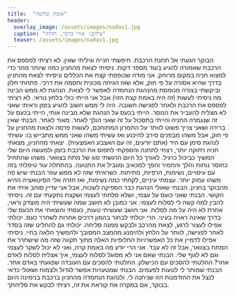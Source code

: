 ```yaml
---
title:  "אובדן שליטה"
header:
  overlay_image: /assets/images/nadav1.jpg
  caption: "צילום: אורי ברכר, חדרה"
  teaser: /assets/images/nadav1.jpg
---
```

<!--more-->

הבוקר הגעתי אל תחנת הרכבת. חיפשתי חנייה וגיליתי שאין. לא רציתי לפספס את הרכבת שאמורה להגיע בעוד מספר דקות. ניסיתי לצאת מהחניון כמה שיותר מהר כדי למצוא חניה במקום מרוחק. אני מודה שכופפתי קצת את הכללים וניסיתי לצאת מהחניון בדרך שהיא אסורה על פי חוק, אלא שאז הגיחה מכונית וחסמה את דרכי. פתחתי חלון וביקשתי בצורה מנומסת מהנהגת הנחמדה לאפשר לי לצאת. הנהגת לא ממש הבינה מה ניסיתי לעשות (זה היה באמת קצת הזוי) אבל אני הייתי כולי בלחץ נוראי. לא רציתי לפספס את הרכבת ולאחר לפגישה חשובה. היה לי ממש חשוב להגיע בזמן וראיתי שאני לא מצליח להעביר את המסר. הייתי בכעס על הנהגת שלא מבינה אותי, הייתי בכעס על זה שנגמרה החניה והייתי בתסכול על זה שאני הולך לאחר. מאוד לאחר.
הבנתי שאין ברירה ושאני צריך פשוט לוותר על התמרון המתוחכם, לעשות פרסה ולצאת מהחניון על פי חוק, אבל משהו מבפנים סירב להיכנע ואז עשיתי משהו שאני ממש מתבייש בו: עשיתי לנהגת סימן עם היד (אתם יודעים, זה עם האצבע האמצעית). יצאתי מהחניון, מצאתי חניה רחוקה יותר, רצתי לתחנה והספקתי לתפוס את הרכבת בזמן ולמעשה היום שלי המשיך כביכול כרגיל.
לאורך כל היום הרגשתי סוג של מתח בצוואר. משהו שהתחיל כחוסר נוחות והלך והחמיר והפך למכאיב ומגביל את התנועה. בהתחלה עוד טיפלתי בזה עם עיסויים, נשימות, הרפיות, מתיחות. כשראיתי שזה לא ממש עוזר הבנתי שיש פה משהו עמוק יותר. עצמתי עיניים, לקחתי כמה נשימות, ואז חזרה אלי הסיטואציה ההיא מהבוקר בחניון.
הבנתי שאולי הנהגת כבר הספיקה לשכוח, אבל אני עדיין סוחב איתי את הקושי. הבנתי שאני כועס על עצמי, ושלא סלחתי לעצמי ושקצת נתקעתי עם זה. ניסיתי להבין למה קשה לי לסלוח לעצמי.
אני כמובן לא חושב שמה שעשיתי היה מוצדק וראוי, אחרת לא היה על מה לסלוח. אני חושב שעשיתי טעות, כעסתי והוצאתי את הכעס שלי בדרך שאינה ראויה בעיני. הרי יכולתי לבחור בהמון דרכים אחרות לשחרר כעס. יכולתי אפילו לעצור לרגע, לצאת מהרכב ולבקש ממנה סליחה. יכולתי גם להחליט שזה בסדר לאחר לפגישה, לוותר על הלחץ ולהימנע מהמצב המסובך ולהמשיך הלאה בחיי. ניסיתי אפילו לדמיין את כל האפשרויות החלופיות האלה מתוך תקווה שזה מה שישחרר את המתח בצוואר, אבל זה לא עבד. אני הרי יודע מה באמת קרה, ואני לא יכול לשקר לעצמי וגם לא לגוף שלי.
הבנתי שאם אני לא מסוגל לסלוח לעצמי, איך אצליח לסלוח לאדם אחר?
החלטתי להסכים עם הכישלון. החלטתי להסכים עם העובדה שפגעתי באדם אחר. הבנתי שמותר לי לטעות לפעמים. הבנתי שמטעויות אפשר לגדול ולצמוח ושאולי כדאי לנצל את ההזדמנות הזו שניתנה לי.
ולנהגת הנחמדה מהחניון ברכבת בנימינה היום בבוקר, אם במקרה את קוראת את זה, רציתי לבקש את סליחתך.